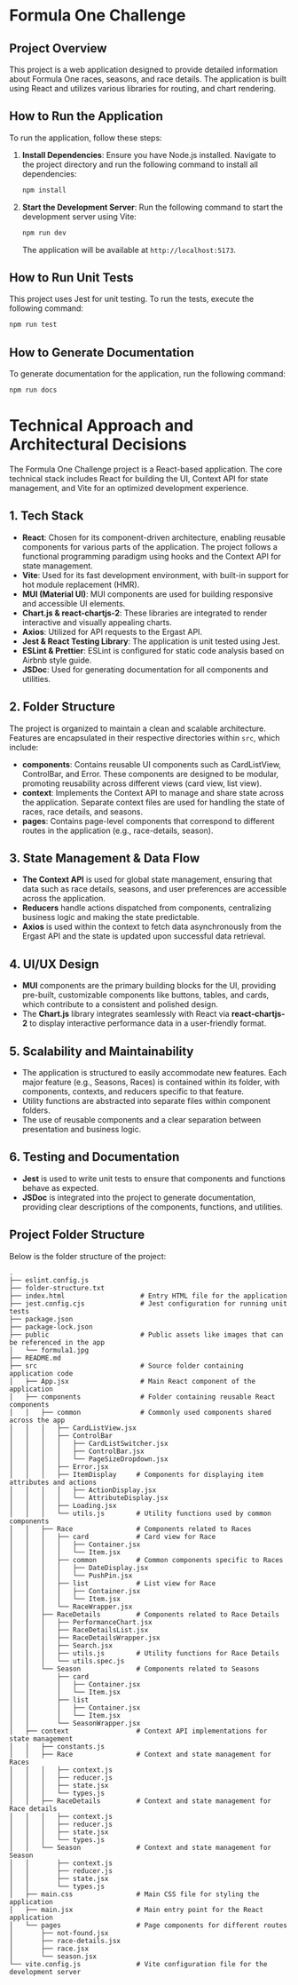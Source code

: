 # Formula One Challenge

## Project Overview

This project is a web application designed to provide detailed information about Formula One races, seasons, and race details. The application is built using React and utilizes various libraries for routing, and chart rendering.

## How to Run the Application

To run the application, follow these steps:

1. **Install Dependencies**: Ensure you have Node.js installed. Navigate to the project directory and run the following command to install all dependencies:

   ```bash
   npm install
   ```

2. **Start the Development Server**: Run the following command to start the development server using Vite:

   ```bash
   npm run dev
   ```

   The application will be available at `http://localhost:5173`.

## How to Run Unit Tests

This project uses Jest for unit testing. To run the tests, execute the following command:

```bash
npm run test
```
## How to Generate Documentation

To generate documentation for the application, run the following command:
```bash
npm run docs
```

# Technical Approach and Architectural Decisions

The Formula One Challenge project is a React-based application. The core technical stack includes React for building the UI, Context API for state management, and Vite for an optimized development experience.

## 1. Tech Stack

- **React**: Chosen for its component-driven architecture, enabling reusable components for various parts of the application. The project follows a functional programming paradigm using hooks and the Context API for state management.
- **Vite**: Used for its fast development environment, with built-in support for hot module replacement (HMR).
- **MUI (Material UI)**: MUI components are used for building responsive and accessible UI elements.
- **Chart.js & react-chartjs-2**: These libraries are integrated to render interactive and visually appealing charts.
- **Axios**: Utilized for API requests to the Ergast API.
- **Jest & React Testing Library**: The application is unit tested using Jest.
- **ESLint & Prettier**: ESLint is configured for static code analysis based on Airbnb style guide. 
- **JSDoc**: Used for generating documentation for all components and utilities.

## 2. Folder Structure

The project is organized to maintain a clean and scalable architecture. Features are encapsulated in their respective directories within `src`, which include:

- **components**: Contains reusable UI components such as CardListView, ControlBar, and Error. These components are designed to be modular, promoting reusability across different views (card view, list view).
- **context**: Implements the Context API to manage and share state across the application. Separate context files are used for handling the state of races, race details, and seasons.
- **pages**: Contains page-level components that correspond to different routes in the application (e.g., race-details, season).

## 3. State Management & Data Flow

- **The Context API** is used for global state management, ensuring that data such as race details, seasons, and user preferences are accessible across the application.
- **Reducers** handle actions dispatched from components, centralizing business logic and making the state predictable.
- **Axios** is used within the context to fetch data asynchronously from the Ergast API and the state is updated upon successful data retrieval.

## 4. UI/UX Design

- **MUI** components are the primary building blocks for the UI, providing pre-built, customizable components like buttons, tables, and cards, which contribute to a consistent and polished design.
- The **Chart.js** library integrates seamlessly with React via **react-chartjs-2** to display interactive performance data in a user-friendly format.

## 5. Scalability and Maintainability

- The application is structured to easily accommodate new features. Each major feature (e.g., Seasons, Races) is contained within its folder, with components, contexts, and reducers specific to that feature.
- Utility functions are abstracted into separate files within component folders.
- The use of reusable components and a clear separation between presentation and business logic.

## 6. Testing and Documentation

- **Jest** is used to write unit tests to ensure that components and functions behave as expected.
- **JSDoc** is integrated into the project to generate documentation, providing clear descriptions of the components, functions, and utilities.


## Project Folder Structure

Below is the folder structure of the project:

```
.
├── eslint.config.js
├── folder-structure.txt
├── index.html                   # Entry HTML file for the application
├── jest.config.cjs              # Jest configuration for running unit tests
├── package.json
├── package-lock.json
├── public                       # Public assets like images that can be referenced in the app
│   └── formula1.jpg
├── README.md
├── src                          # Source folder containing application code
│   ├── App.jsx                  # Main React component of the application
│   ├── components               # Folder containing reusable React components
│   │   ├── common               # Commonly used components shared across the app
│   │   │   ├── CardListView.jsx
│   │   │   ├── ControlBar
│   │   │   │   ├── CardListSwitcher.jsx
│   │   │   │   ├── ControlBar.jsx
│   │   │   │   └── PageSizeDropdown.jsx
│   │   │   ├── Error.jsx
│   │   │   ├── ItemDisplay     # Components for displaying item attributes and actions
│   │   │   │   ├── ActionDisplay.jsx
│   │   │   │   └── AttributeDisplay.jsx
│   │   │   ├── Loading.jsx
│   │   │   └── utils.js        # Utility functions used by common components
│   │   ├── Race                # Components related to Races
│   │   │   ├── card            # Card view for Race
│   │   │   │   ├── Container.jsx
│   │   │   │   └── Item.jsx
│   │   │   ├── common          # Common components specific to Races
│   │   │   │   ├── DateDisplay.jsx
│   │   │   │   └── PushPin.jsx
│   │   │   ├── list            # List view for Race
│   │   │   │   ├── Container.jsx
│   │   │   │   └── Item.jsx
│   │   │   └── RaceWrapper.jsx
│   │   ├── RaceDetails         # Components related to Race Details
│   │   │   ├── PerformanceChart.jsx
│   │   │   ├── RaceDetailsList.jsx
│   │   │   ├── RaceDetailsWrapper.jsx
│   │   │   ├── Search.jsx
│   │   │   ├── utils.js        # Utility functions for Race Details
│   │   │   └── utils.spec.js
│   │   └── Season              # Components related to Seasons
│   │       ├── card
│   │       │   ├── Container.jsx
│   │       │   └── Item.jsx
│   │       ├── list
│   │       │   ├── Container.jsx
│   │       │   └── Item.jsx
│   │       └── SeasonWrapper.jsx
│   ├── context                 # Context API implementations for state management
│   │   ├── constants.js
│   │   ├── Race                # Context and state management for Races
│   │   │   ├── context.js
│   │   │   ├── reducer.js
│   │   │   ├── state.jsx
│   │   │   └── types.js
│   │   ├── RaceDetails         # Context and state management for Race details
│   │   │   ├── context.js
│   │   │   ├── reducer.js
│   │   │   ├── state.jsx
│   │   │   └── types.js
│   │   └── Season              # Context and state management for Season
│   │       ├── context.js
│   │       ├── reducer.js
│   │       ├── state.jsx
│   │       └── types.js
│   ├── main.css                # Main CSS file for styling the application
│   ├── main.jsx                # Main entry point for the React application
│   └── pages                   # Page components for different routes
│       ├── not-found.jsx
│       ├── race-details.jsx
│       ├── race.jsx
│       └── season.jsx
└── vite.config.js              # Vite configuration file for the development server
```

